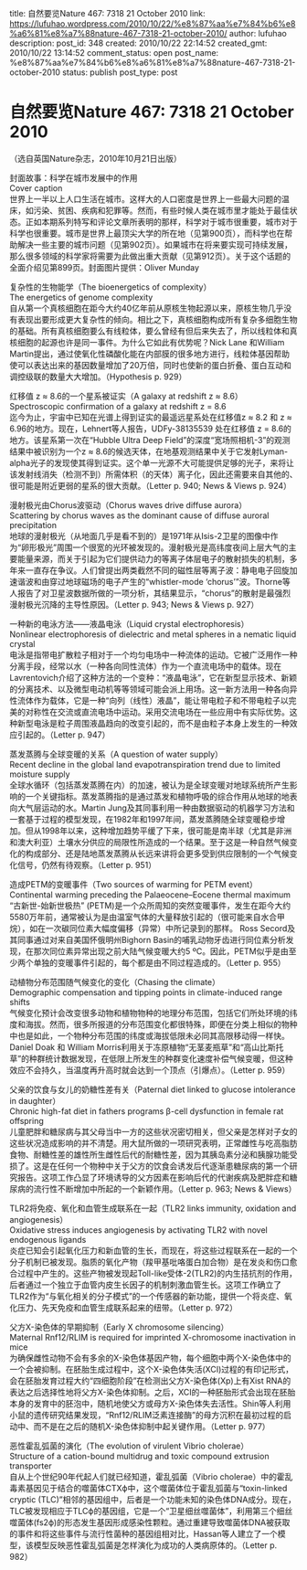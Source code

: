 title: 自然要览Nature 467: 7318 21 October 2010
link: https://lufuhao.wordpress.com/2010/10/22/%e8%87%aa%e7%84%b6%e8%a6%81%e8%a7%88nature-467-7318-21-october-2010/
author: lufuhao
description: 
post_id: 348
created: 2010/10/22 22:14:52
created_gmt: 2010/10/22 13:14:52
comment_status: open
post_name: %e8%87%aa%e7%84%b6%e8%a6%81%e8%a7%88nature-467-7318-21-october-2010
status: publish
post_type: post

# 自然要览Nature 467: 7318 21 October 2010

（选自英国Nature杂志，2010年10月21日出版）

封面故事：科学在城市发展中的作用  
Cover caption  
世界上一半以上人口生活在城市。这样大的人口密度是世界上一些最大问题的温床，如污染、贫困、疾病和犯罪等。然而，有些时候人类在城市里才能处于最佳状态。正如本期系列特写和评论文章所表明的那样，科学对于城市很重要，城市对于科学也很重要。城市是世界上最顶尖大学的所在地（见第900页），而科学也在帮助解决一些主要的城市问题（见第902页）。如果城市在将来要实现可持续发展，那么很多领域的科学家将需要为此做出重大贡献（见第912页）。关于这个话题的全面介绍见第899页。封面图片提供：Oliver Munday

复杂性的生物能学（The bioenergetics of complexity）  
The energetics of genome complexity  
自从第一个真核细胞在距今大约40亿年前从原核生物起源以来，原核生物几乎没有表现出要形成更大复杂性的倾向。相比之下，真核细胞构成所有复杂多细胞生物的基础。所有真核细胞要么有线粒体，要么曾经有但后来失去了，所以线粒体和真核细胞的起源也许是同一事件。为什么它如此有优势呢？Nick Lane 和William Martin提出，通过使氧化性磷酸化能在内部膜的很多地方进行，线粒体基因帮助使可以表达出来的基因数量增加了20万倍，同时也使新的蛋白折叠、蛋白互动和调控级联的数量大大增加。（Hypothesis p. 929）

红移值 z ≈ 8.6的一个星系被证实（A galaxy at redshift z ≈ 8.6）  
Spectroscopic confirmation of a galaxy at redshift z = 8.6  
迄今为止，宇宙中已知在光谱上得到证实的最遥远星系处在红移值z ≈ 8.2 和 z ≈ 6.96的地方。现在，Lehnert等人报告，UDFy-38135539 处在红移值 z = 8.6的地方。该星系第一次在“Hubble Ultra Deep Field”的深度“宽场照相机-3”的观测结果中被识别为一个z ≈ 8.6的候选天体，在地基观测结果中关于它发射Lyman-alpha光子的发现使其得到证实。这个单一光源不大可能提供足够的光子，来将让该发射线消失（检测不到）所需体积（的天体）离子化，因此还需要来自其他的、很可能是附近更弱的星系的很大贡献。（Letter p. 940; News & Views p. 924）

漫射极光由Chorus波驱动（Chorus waves drive diffuse aurora）  
Scattering by chorus waves as the dominant cause of diffuse auroral precipitation  
地球的漫射极光（从地面几乎是看不到的）是1971年从Isis-2卫星的图像中作为“卵形极光”周围一个很宽的光环被发现的。漫射极光是高纬度夜间上层大气的主要能量来源，而关于引起为它们提供动力的等离子体层电子的散射损失的机制，多年来一直存在争议。人们曾提出两类截然不同的磁性层等离子波：静电电子回旋加速谐波和由穿过地球磁场的电子产生的“whistler-mode ‘chorus’”波。Thorne等人报告了对卫星波数据所做的一项分析，其结果显示，“chorus”的散射是最强烈漫射极光沉降的主导性原因。（Letter p. 943; News & Views p. 927）

一种新的电泳方法——液晶电泳（Liquid crystal electrophoresis）  
Nonlinear electrophoresis of dielectric and metal spheres in a nematic liquid crystal  
电泳是指带电扩散粒子相对于一个均匀电场中一种流体的运动。它被广泛用作一种分离手段，经常以水（一种各向同性流体）作为一个直流电场中的载体。现在Lavrentovich介绍了这种方法的一个变种：“液晶电泳”，它在新型显示技术、新颖的分离技术、以及微型电动机等等领域可能会派上用场。这一新方法用一种各向异性流体作为载体，它是一种“向列（线性）液晶”，能让带电粒子和不带电粒子以完美的对称性在交流或直流电场中运动。采用交流电场在一些应用中有实际优势。这种新型电泳是粒子周围液晶趋向的改变引起的，而不是由粒子本身上发生的一种效应引起的。（Letter p. 947）

蒸发蒸腾与全球变暖的关系（A question of water supply）  
Recent decline in the global land evapotranspiration trend due to limited moisture supply  
全球水循环（包括蒸发蒸腾在内）的加速，被认为是全球变暖对地球系统所产生影响的一个关键指标。蒸发蒸腾指的是通过蒸发和植物呼吸的综合作用从地球的地表向大气层运动的水。Martin Jung及其同事利用一种由数据驱动的机器学习方法和一套基于过程的模型发现，在1982年和1997年间，蒸发蒸腾随全球变暖稳步增加。但从1998年以来，这种增加趋势平缓了下来，很可能是南半球（尤其是非洲和澳大利亚）土壤水分供应的局限性所造成的一个结果。至于这是一种自然气候变化的构成部分、还是陆地蒸发蒸腾从长远来讲将会更多受到供应限制的一个气候变化信号，仍然有待观察。（Letter p. 951）

造成PETM的变暖事件（Two sources of warming for PETM event）  
Continental warming preceding the Palaeocene–Eocene thermal maximum  
“古新世-始新世极热” (PETM)是一个众所周知的突然变暖事件，发生在距今大约5580万年前，通常被认为是由温室气体的大量释放引起的（很可能来自水合甲烷），如在一次碳同位素大幅度偏移（异常）中所记录到的那样。 Ross Secord及其同事通过对来自美国怀俄明州Bighorn Basin的哺乳动物牙齿进行同位素分析发现，在那次同位素异常出现之前大陆气候变暖大约5 ºC。因此，PETM似乎是由至少两个单独的变暖事件引起的，每个都是由不同过程造成的。（Letter p. 955）

动植物分布范围随气候变化的变化（Chasing the climate）  
Demographic compensation and tipping points in climate-induced range shifts  
气候变化预计会改变很多动物和植物物种的地理分布范围，包括它们所处环境的纬度和海拔。然而，很多所报道的分布范围变化都很特殊，即便在分类上相似的物种中也是如此，一个物种分布范围的纬度或海拔低限未必同其高限移动得一样快。Daniel Doak 和 William Morris利用关于冻原植物“无茎麦瓶草”和“高山比斯托草”的种群统计数据发现，在低限上所发生的种群变化速度补偿气候变暖，但这种效应不会持久，当温度再升高时就会达到一个顶点（引爆点）。（Letter p. 959）

父亲的饮食与女儿的奶糖性差有关（Paternal diet linked to glucose intolerance in daughter）  
Chronic high-fat diet in fathers programs β-cell dysfunction in female rat offspring  
儿童肥胖和糖尿病与其父母当中一方的这些状况密切相关，但父亲是怎样对子女的这些状况造成影响的并不清楚。用大鼠所做的一项研究表明，正常雌性与吃高脂肪食物、耐糖性差的雄性所生雌性后代的耐糖性差，因为其胰岛素分泌和胰腺功能受损了。这是在任何一个物种中关于父方的饮食会诱发后代逐渐患糖尿病的第一个研究报告。这项工作凸显了环境诱导的父方因素在影响后代的代谢疾病及肥胖症和糖尿病的流行性不断增加中所起的一个新颖作用。（Letter p. 963; News & Views）

TLR2将免疫、氧化和血管生成联系在一起（TLR2 links immunity, oxidation and angiogenesis）  
Oxidative stress induces angiogenesis by activating TLR2 with novel endogenous ligands  
炎症已知会引起氧化压力和新血管的生长，而现在，将这些过程联系在一起的一个分子机制已被发现。脂质的氧化产物（羧甲基吡咯蛋白加合物）是在发炎和伤口愈合过程中产生的。这些产物被发现起Toll-like受体-2(TLR2)的内生拮抗剂的作用，后者通过一个独立于血管内皮生长因子的机制刺激血管生长。这项工作确立了TLR2作为“与氧化相关的分子模式”的一个传感器的新功能，提供一个将炎症、氧化压力、先天免疫和血管生成联系起来的纽带。（Letter p. 972）

父方X-染色体的早期抑制（Early X chromosome silencing）  
Maternal Rnf12/RLIM is required for imprinted X-chromosome inactivation in mice  
为确保雌性动物不会有多余的X-染色体基因产物，每个细胞中两个X-染色体中的一个会被抑制。在胚胎生成过程中，这个X-染色体失活(XCI)过程的有印记形式，会在胚胎发育过程大约“四细胞阶段”在检测出父方X-染色体(Xp)上有Xist RNA的表达之后选择性地将父方X-染色体抑制。之后，XCI的一种胚胎形式会出现在胚胎本身的发育中的胚泡中，随机地使父方或母方X-染色体失去活性。Shin等人利用小鼠的遗传研究结果发现，“Rnf12/RLIM泛素连接酶”的母方沉积在最初过程的启动中、而不是在之后的随机X-染色体抑制中起关键作用。（Letter p. 977）

恶性霍乱弧菌的演化（The evolution of virulent Vibrio cholerae）  
Structure of a cation-bound multidrug and toxic compound extrusion transporter  
自从上个世纪90年代起人们就已经知道，霍乱弧菌（Vibrio cholerae）中的霍乱毒素基因见于结合的噬菌体CTXϕ中，这个噬菌体位于霍乱弧菌与“toxin-linked cryptic (TLC)”相邻的基因组中，后者是一个功能未知的染色体DNA成分。现在，TLC被发现相应于TLCϕ的基因组，它是一个“卫星细丝噬菌体”，利用第三个细丝噬菌体(fs2ϕ)的形态发生基因形成感染性颗粒。通过重建导致噬菌体DNA被获取的事件和将这些事件与流行性菌种的基因组相对比，Hassan等人建立了一个模型，该模型反映恶性霍乱弧菌是怎样演化为成功的人类病原体的。（Letter p. 982）